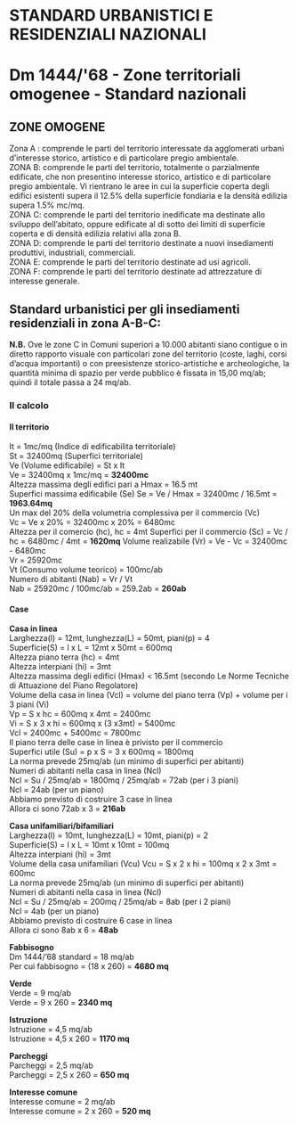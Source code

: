 # STANDARD URBANISTICI E RESIDENZIALI NAZIONALI
# Dm 1444/'68 - Zone territoriali omogenee - Standard nazionali

## ZONE OMOGENE

Zona A :  comprende le parti del territorio interessate da agglomerati urbani d’interesse storico, artistico e di particolare pregio ambientale.<br>
ZONA B: comprende le parti del territorio, totalmente o parzialmente edificate, che non presentino interesse storico, artistico e di particolare pregio ambientale. Vi rientrano le aree in cui la superficie coperta degli edifici esistenti supera il 12.5% della superficie fondiaria e la densità edilizia supera 1.5% mc/mq.<br>
ZONA C: comprende le parti del territorio inedificate ma destinate allo sviluppo dell’abitato, oppure edificate al di sotto dei limiti di superficie coperta e di densità edilizia relativi alla zona B.<br>
ZONA D: comprende le parti del territorio destinate a nuovi insediamenti produttivi, industriali, commerciali.<br>
ZONA E: comprende le parti del territorio destinate ad usi agricoli.<br>
ZONA F: comprende le parti del territorio destinate ad attrezzature di interesse generale.

## Standard urbanistici per gli insediamenti residenziali in zona A-B-C:

**N.B.** Ove le zone C in Comuni superiori a 10.000 abitanti siano contigue o in diretto rapporto visuale con particolari zone del territorio (coste, laghi, corsi d’acqua importanti) o con preesistenze storico-artistiche e archeologiche, la quantità minima di spazio per verde pubblico è fissata in 15,00 mq/ab; quindi il totale passa a 24 mq/ab.

### Il calcolo<br>
#### Il territorio<br>
It = 1mc/mq (Indice di edificabilita territoriale)<br>
St = 32400mq (Superfici territoriale)<br>
Ve (Volume edificabile) = St x It<br>
Ve = 32400mq x 1mc/mq = **32400mc**<br>
Altezza massima degli edifici pari a Hmax = 16.5 mt<br>
Superfici massima edificabile (Se) Se = Ve / Hmax = 32400mc / 16.5mt = **1963.64mq**<br>
Un max del 20% della volumetria complessiva per il commercio (Vc)<br>
Vc = Ve x 20% = 32400mc x 20% = 6480mc<br>
Altezza per il comercio (hc), hc = 4mt
Superfici per il commercio (Sc) = Vc / hc = 6480mc / 4mt = **1620mq**
Volume realizabile (Vr) = Ve - Vc = 32400mc - 6480mc<br>
Vr = 25920mc<br>
Vt (Consumo volume teorico) = 100mc/ab<br>
Numero di abitanti (Nab) = Vr / Vt<br>
Nab = 25920mc / 100mc/ab = 259.2ab = **260ab**

#### Case<br>
**Casa in linea**<br>
Larghezza(l) = 12mt, lunghezza(L) = 50mt, piani(p) = 4<br>
Superficie(S) = l x L = 12mt x 50mt = 600mq<br>
Altezza piano terra (hc) = 4mt<br>
Altezza interpiani (hi) = 3mt<br>
Altezza massima degli edifici (Hmax) < 16.5mt (secondo Le Norme Tecniche di Attuazione del Piano Regolatore)<br>
Volume della casa in linea (Vcl) = volume del piano terra (Vp) + volume per i 3 piani (Vi)<br>
Vp = S x hc = 600mq x 4mt = 2400mc<br>
Vi = S x 3 x hi = 600mq x (3 x3mt) = 5400mc<br>
Vcl = 2400mc + 5400mc = 7800mc<br>
Il piano terra delle case in linea è privisto per il commercio<br>
Superfici utile (Su) = p x S = 3 x 600mq = 1800mq<br>
La norma prevede 25mq/ab (un minimo di superfici per abitanti)<br>
Numeri di abitanti nella casa in linea (Ncl)<br>
Ncl = Su / 25mq/ab = 1800mq / 25mq/ab = 72ab (per i 3 piani)<br>
Ncl = 24ab (per un piano)<br>
Abbiamo previsto di costruire 3 case in linea<br>
Allora ci sono 72ab x 3 = **216ab**

**Casa unifamiliari/bifamiliari**<br>
Larghezza(l) = 10mt, lunghezza(L) = 10mt, piani(p) = 2<br>
Superficie(S) = l x L = 10mt x 10mt = 100mq<br>
Altezza interpiani (hi) = 3mt<br>
Volume della casa unifamiliari (Vcu)
Vcu = S x 2 x hi = 100mq x 2 x 3mt = 600mc<br>
La norma prevede 25mq/ab (un minimo di superfici per abitanti)<br>
Numeri di abitanti nella casa in linea (Ncl)<br>
Ncl = Su / 25mq/ab = 200mq / 25mq/ab = 8ab (per i 2 piani)<br>
Ncl = 4ab (per un piano)<br>
Abbiamo previsto di costruire 6 case in linea<br>
Allora ci sono 8ab x 6 = **48ab**

**Fabbisogno**<br>
Dm 1444/’68 standard = 18 mq/ab<br>
Per cui fabbisogno = (18 x 260) = **4680 mq**

**Verde**<br>
Verde = 9 mq/ab<br>
Verde = 9 x 260 = **2340 mq**

**Istruzione**<br>
Istruzione = 4,5 mq/ab<br>
Istruzione = 4,5 x 260 = **1170 mq**

**Parcheggi**<br>
Parcheggi = 2,5 mq/ab<br>
Parcheggi = 2,5 x 260 = **650 mq**

**Interesse comune**<br>
Interesse comune = 2 mq/ab<br>
Interesse comune = 2 x 260 = **520 mq**

